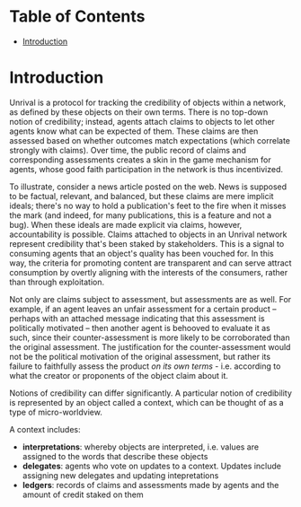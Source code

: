 
# Table of Contents

-   [Introduction](#org4b8f91b)



<a id="org4b8f91b"></a>

# Introduction

Unrival is a protocol for tracking the credibility of objects within a network, as defined by these objects on their own terms.  There is no top-down notion of credibility; instead, agents attach claims to objects to let other agents know what can be expected of them.  These claims are then assessed based on whether outcomes match expectations (which correlate strongly with claims).  Over time, the public record of claims and corresponding assessments creates a skin in the game mechanism for agents, whose good faith participation in the network is thus incentivized.

To illustrate, consider a news article posted on the web.  News is supposed to be factual, relevant, and balanced, but these claims are mere implicit ideals; there's no way to hold a publication's feet to the fire when it misses the mark (and indeed, for many publications, this is a feature and not a bug).  When these ideals are made explicit via claims, however, accountability is possible.  Claims attached to objects in an Unrival network represent credibility that's been staked by stakeholders.  This is a signal to consuming agents that an object's quality has been vouched for.  In this way, the criteria for promoting content are transparent and can serve attract consumption by overtly aligning with the interests of the consumers, rather than through exploitation.

Not only are claims subject to assessment, but assessments are as well.  For example, if an agent leaves an unfair assessment for a certain product &#x2013; perhaps with an attached message indicating that this assessment is politically motivated &#x2013; then another agent is behooved to evaluate it as such, since their counter-assessment is more likely to be corroborated than the original assessment.  The justification for the counter-assessment would not be the political motivation of the original assessment, but rather its failure to faithfully assess the product *on its own terms* - i.e. according to what the creator or proponents of the object claim about it.  

Notions of credibility can differ significantly.  A particular notion of credibility is represented by an object called a context, which can be thought of as a type of micro-worldview.  

A context includes:

-   **interpretations**: whereby objects are interpreted, i.e. values are assigned to the words that describe these objects
-   **delegates**: agents who vote on updates to a context.  Updates include assigning new delegates and updating intepretations
-   **ledgers**: records of claims and assessments made by agents and the amount of credit staked on them

